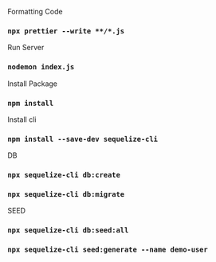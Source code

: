 Formatting Code
### `npx prettier --write **/*.js`
Run Server
### `nodemon index.js`

Install Package
### `npm install`

Install cli
### `npm install --save-dev sequelize-cli `

DB
### `npx sequelize-cli db:create`
### `npx sequelize-cli db:migrate`

SEED
### `npx sequelize-cli db:seed:all`
### `npx sequelize-cli seed:generate --name demo-user`